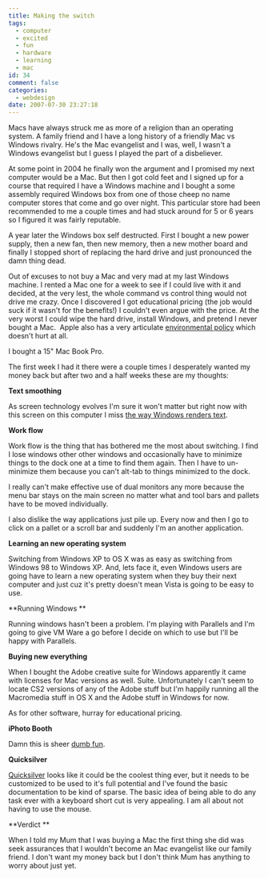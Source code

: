 ```yaml
---
title: Making the switch
tags:
  - computer
  - excited
  - fun
  - hardware
  - learning
  - mac
id: 34
comment: false
categories:
  - webdesign
date: 2007-07-30 23:27:18
---
```


Macs have always struck me as more of a religion than an operating system. A family friend and I have a long history of a friendly Mac vs Windows rivalry.  He's the Mac evangelist and I was, well, I wasn't a Windows evangelist but I guess I played the part of a disbeliever.

At some point in 2004 he finally won the argument and I promised my next computer would be a Mac.  But then I got cold feet and I signed up for a course that required I have a Windows machine and I bought a some assembly required Windows box from one of those cheep no name computer stores that come and go over night.  This particular store had been recommended to me a couple times and had stuck around for 5 or 6 years so I figured it was fairly reputable.

A year later the Windows box self destructed.  First I bought a new power supply, then a new fan, then new memory, then a new mother board and finally I stopped short of replacing the hard drive and just pronounced the damn thing dead.

Out of excuses to not buy a Mac and very mad at my last Windows machine. I rented a Mac one for a week to see if I could live with it and decided, at the very lest, the whole command vs control thing would not drive me crazy.  Once I discovered I got educational pricing (the job would suck if it wasn't for the benefits!) I couldn't even argue with the price.  At the very worst I could wipe the hard drive, install Windows, and pretend I never bought a Mac.  Apple also has a very articulate [environmental policy](http://www.apple.com/environment/) which doesn't hurt at all.

I bought a 15" Mac Book Pro.

The first week I had it there were a couple times I desperately wanted my money back but after two and a half weeks these are my thoughts:

**Text smoothing**

As screen technology evolves I'm sure it won't matter but right now with this screen on this computer I miss [the way Windows renders text](http://www.joelonsoftware.com/items/2007/06/12.html).

**Work flow**

Work flow is the thing that has bothered me the most about switching.  I find I lose windows other other windows and occasionally have to minimize things to the dock one at a time to find them again.  Then I have to un-minimize them because you can't alt-tab to things minimized to the dock.

I really can't make effective use of dual monitors any more because the menu bar stays on the main screen no matter what and tool bars and pallets have to be moved individually.

I also dislike the way applications just pile up.  Every now and then I go to click on a pallet or a scroll bar and suddenly I'm an another application.

**Learning an new operating system**

Switching from Windows XP to OS X was as easy as switching from Windows 98 to Windows XP.  And, lets face it, even Windows users are going have to learn a new operating system when they buy their next computer and just cuz it's pretty doesn't mean Vista is going to be easy to use.

**Running Windows **

Running windows hasn't been a problem.  I'm playing with Parallels and I'm going to give VM Ware a go before I decide on which to use but I'll be happy with Parallels.

**Buying new everything**

When I bought the Adobe creative suite for Windows apparently it came with licenses for Mac versions as well.  Suite.  Unfortunately I can't seem to locate CS2 versions of any of the Adobe stuff but I'm happily running all the Macromedia stuff in OS X and the Adobe stuff in Windows for now.

As for other software, hurray for educational pricing.

**iPhoto Booth**

Damn this is sheer [dumb fun](http://www.facebook.com/album.php?aid=36632&l=f6c55&id=881350410 "Facebook albumn of photos taken with iPhoto Booth.").

**Quicksilver**

[Quicksilver](http://quicksilver.blacktree.com/) looks like it could be the coolest thing ever, but it needs to be customized to be used to it's full potential and I've found the basic documentation to be kind of sparse.  The basic idea of being able to do any task ever with a keyboard short cut is very appealing.  I am all about not having to use the mouse.

**Verdict **

When I told my Mum that I was buying a Mac the first thing she did was seek assurances that I wouldn't become an Mac evangelist like our family friend.  I don't want my money back but I don't think Mum has anything to worry about just yet.